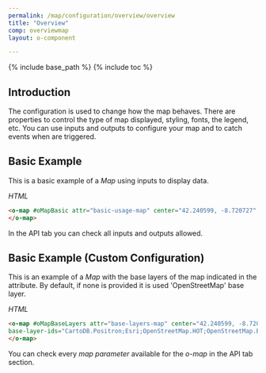 ```yaml
---
permalink: /map/configuration/overview/overview
title: "Overview"
comp: overviewmap
layout: o-component

---
```


{% include base_path %}
{% include toc %}

## Introduction


The configuration is used to change how the map behaves. There are properties to control the type of map displayed, styling, fonts, the legend, etc.
You can use inputs and outputs to configure your map and to catch events when are triggered.


## Basic Example

This is a basic example of a *Map* using inputs to display data.

*HTML*

```html
<o-map #oMapBasic attr="basic-usage-map" center="42.240599, -8.720727" zoom="11" min-zoom="3" max-zoom="20" zoom-control="yes" search-control="no" fxFlex>
</o-map>
```

In the API tab you can check all inputs and outputs allowed.


## Basic Example (Custom Configuration)

This is an example of a *Map* with the base layers of the map indicated in the attribute. By default, if none is provided it is used 'OpenStreetMap' base layer.

*HTML*

```html
<o-map #oMapBaseLayers attr="base-layers-map" center="42.240599, -8.720727" zoom="11" min-zoom="3" max-zoom="20" 
base-layer-ids="CartoDB.Positron;Esri;OpenStreetMap.HOT;OpenStreetMap.BlackAndWhite" zoom-control="yes" search-control="no" fxFlex>
</o-map>
```

You can check every *map parameter* available for the *o-map* in the API tab section.

